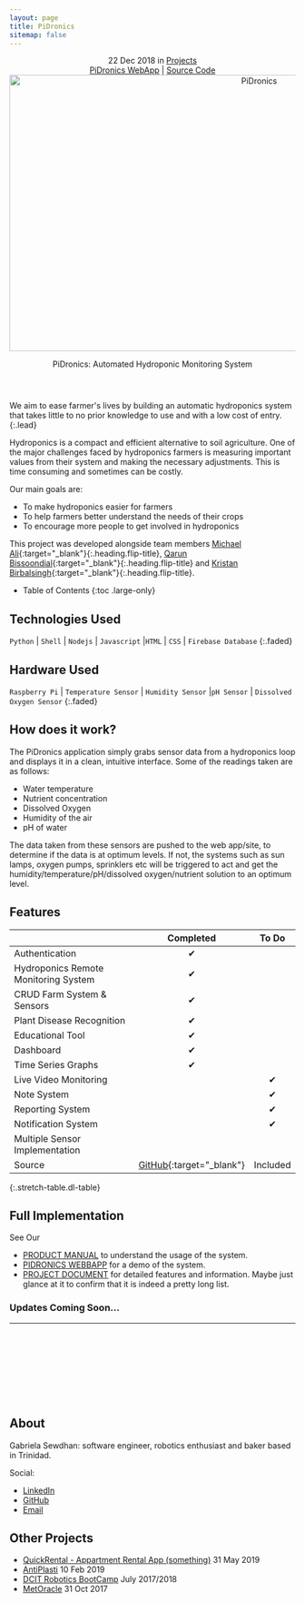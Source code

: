 ```yaml
---
layout: page
title: PiDronics
sitemap: false
---
```



<div markdown="0">
  <header>
    <div class ="row_project">
      <div class="column_project_l">
        <div class="post-date"> 
          <time datetime="2020-05-31T00:00:00+00:00">22 Dec 2018</time> in <a href="/portfolio/projects_test/" class="flip-title">Projects</a>
        </div>
      </div>
      <div class="column_project_l2">
        <a href="https://comp3613-pisynthesis.firebaseapp.com/" target="_blank" class="external heading flip-title">PiDronics WebApp</a> |
        <a href="https://github.com/PiDronics" target="_blank" class="external heading flip-title">Source Code</a>
      </div>
    </div>
    <div class="lead aspect-ratio sixteen-nine flip-project-img"> 
      <img src="/portfolio/images/projects/pidronics/pidronics_large.png" alt="PiDronics" width="864" height="486" loading="lazy">
    </div>
    <p class="note-sm" title="PiDronics"> PiDronics: Automated Hydroponic Monitoring System</p>
  </header>
</div>


We aim to ease farmer's lives by building an automatic hydroponics system that takes little to no prior knowledge to use and with a low cost of entry.
{:.lead}

Hydroponics is a compact and efficient alternative to soil agriculture. One of the major challenges faced by hydroponics farmers is measuring important values from their system and making the necessary adjustments. This is time consuming and sometimes can be costly. 

Our main goals are:
- To make hydroponics easier for farmers
- To help farmers better understand the needs of their crops
- To encourage more people to get involved in hydroponics

This project was developed alongside team members [Michael Ali](https://www.linkedin.com/in/michael-ali-79531932/){:target="_blank"}{:.heading.flip-title}, [Qarun Bissoondial](https://www.linkedin.com/in/qarun-qadir-bissoondial/){:target="_blank"}{:.heading.flip-title} and [Kristan Birbalsingh](https://www.linkedin.com/in/kristan-birbalsingh/){:target="_blank"}{:.heading.flip-title}.

- Table of Contents
{:toc .large-only}

## Technologies Used
`Python` | `Shell` | `Nodejs` | `Javascript` |`HTML` | `CSS` | `Firebase Database`
{:.faded}

<!-- get rest of sensors -->
## Hardware Used 
`Raspberry Pi` | `Temperature Sensor` | `Humidity Sensor` |`pH Sensor` | `Dissolved Oxygen Sensor` 
{:.faded}

## How does it work?
The PiDronics application simply grabs sensor data from a hydroponics loop and displays it in a clean, intuitive interface. Some of the readings taken are as follows:

- Water temperature
- Nutrient concentration
- Dissolved Oxygen
- Humidity of the air
- pH of water

The data taken from these sensors are pushed to the web app/site, to determine if the data is at optimum levels. If not, the systems such as sun lamps, oxygen pumps, sprinklers etc will be triggered to act and get the humidity/temperature/pH/dissolved oxygen/nutrient solution to an optimum level.


## Features

|                                       | Completed      | To Do               |
|:--------------------------------------|:--------------:|:-------------------:|
| Authentication                        | &#x2714;       |                     |
| Hydroponics Remote Monitoring System  | &#x2714;       |                     |
| CRUD Farm System & Sensors            | &#x2714;       |                     |
| Plant Disease Recognition             | &#x2714;       |                     |
| Educational Tool                      | &#x2714;       |                     |
| Dashboard                             | &#x2714;       |                     |
| Time Series Graphs                    | &#x2714;       |                     |
| Live Video Monitoring                 |                | &#x2714;            |
| Note System                           |                | &#x2714;            |
| Reporting System                      |                | &#x2714;            |
| Notification System                   |                | &#x2714;            |
| Multiple Sensor Implementation        |                |                     |
| Source                                | [GitHub](https://github.com/PiDronics){:target="_blank"}  | Included            |
{:.stretch-table.dl-table}
 

## Full Implementation

See Our
- [PRODUCT MANUAL](https://docs.google.com/document/d/1FWLsea7MBdXaazkmk156T1Quhn5-B72oxn0frQKcgs8/edit?usp=sharing) to understand the usage of the system.
- [PIDRONICS WEBBAPP](https://comp3613-pisynthesis.firebaseapp.com/) for a demo of the system.
- [PROJECT DOCUMENT]() for detailed features and information.
Maybe just glance at it to confirm that it is indeed a pretty long list.

### Updates Coming Soon...


<div markdown="0">
  <hr class="dingbat related">
  <aside class="about related mt4 mb4" role="complementary">
    <div class="author mt4"> 
      <img src="/portfolio/images/gabieicon_128.png" srcset="/portfolio/images/gabieicon_128.png 1x,/portfolio/images/gabieicon_256.png 2x" alt="<Gabriela> <Sewdhan>" class="avatar" width="120" height="120" loading="lazy" style="opacity: 0;">
      <h2 class="page-title hr-bottom"> About</h2>
      <p>Gabriela Sewdhan: software engineer, robotics enthusiast and baker based in Trinidad.</p>
      <div class="sidebar-social"> <span class="sr-only">Social:</span>
        <ul>
          <li> 
            <a href="https://www.linkedin.com/in/gabriela-sewdhan-3ba495120" target="_blank" title="LinkedIn" class="no-mark-external"> <span class="icon-linkedin2"></span> <span class="sr-only">LinkedIn</span> </a>
          </li>
          <li> 
            <a href="https://github.com/GabrielaSewdhan" target="_blank" title="GitHub" class="no-mark-external"> <span class="icon-github"></span> <span class="sr-only">GitHub</span> </a>
          </li>
          <li> 
            <a href="mailto:gabiems13@gmail.com" target="_blank" title="Email" class="no-mark-external"> <span class="icon-mail"></span> <span class="sr-only">Email</span> </a>
          </li>
        </ul>
      </div>
    </div>
  </aside>
  <aside class="related mb4" role="complementary">
    <h2 class="hr-bottom">Other Projects</h2>
    <ul class="related-posts">
      <li class="h4"> 
        <a href="/portfolio/projectlist/QuickRental/" class="flip-title"><span>QuickRental - Appartment Rental App (something)</span></a> <time class="faded fine" datetime="2020-07-03T00:00:00+00:00">31 May 2019</time>
      </li>
      <li class="h4"> 
        <a href="/portfolio/projectlist/AntiPlasti/" class="flip-title"><span>AntiPlasti</span></a> <time class="faded fine" datetime="2018-06-01T00:00:00+00:00">10 Feb 2019</time>
      </li>
      <li class="h4"> 
        <a href="/portfolio/projectlist/dcitCamp-2017-2018/" class="flip-title"><span>DCIT Robotics BootCamp</span></a> <time class="faded fine" datetime="2017-11-23T00:00:00+00:00">July 2017/2018</time>
      </li>
      <li class="h4"> 
        <a href="/portfolio/projectlist/MetOracle/" class="flip-title"><span>MetOracle</span></a> <time class="faded fine" datetime="2017-11-23T00:00:00+00:00">31 Oct 2017</time>
      </li>
    </ul>
  </aside>
</div>
